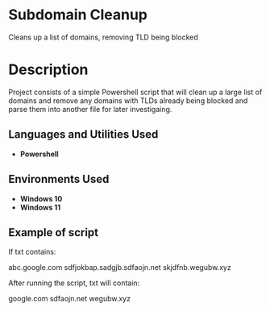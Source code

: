# Subdomain Cleanup
Cleans up a list of domains, removing TLD being blocked 


<h1>Description</h1>
Project consists of a simple Powershell script that will clean up a large list of domains and remove any domains with TLDs already being blocked and parse them into another file for later investigaing.
<br />


<h2>Languages and Utilities Used</h2>

- <b>Powershell</b>

<h2>Environments Used </h2>

- <b>Windows 10</b>
- <b>Windows 11</b>


<h2>Example of script </h2>

If txt contains:

abc.google.com
sdfjokbap.sadgjb.sdfaojn.net
skjdfnb.wegubw.xyz

After running the script, txt will contain:

google.com
sdfaojn.net
wegubw.xyz

<br />


<!--
example of the screenshots when ready 
<p align="center">
Launch the utility: <br/>
<img src="[https://i.imgur.com](https://imgur.com/a/BHxrOZk)"/>
<br />
<br />
Select the disk:  <br/>
<img src="https://i.imgur.com"/>
<br />
<br />
</p>



 ```diff
- text in red
+ text in green
! text in orange
# text in gray
@@ text in purple (and bold)@@
```
--!>
